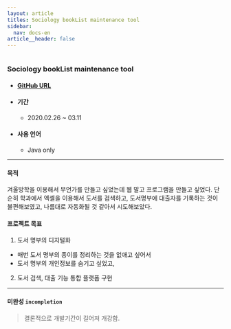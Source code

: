 ```yaml
---
layout: article
titles: Sociology bookList maintenance tool
sidebar:
  nav: docs-en
article__header: false
---
```


<img class="image image--xl" src=""/>

### **Sociology bookList maintenance tool**

+ #### [GitHub URL](https://github.com/dongsub-joung/bookControl) 

+ #### 기간

  + 2020.02.26 ~ 03.11

+ #### 사용 언어

  + Java only 



----

#### 목적

겨울방학을 이용해서 무언가를 만들고 싶었는데 웹 말고 프로그램을 만들고 싶었다. 단순히 학과에서 엑셀을 이용해서 도서를 검색하고, 도서명부에 대출자를 기록하는 것이 불편해보였고, 나름대로 자동화될 것 같아서 시도해보았다.

#### 프로젝트 목표

1. 도서 명부의 디지털화
  + 매번 도서 명부의 종이를 정리하는 것을 없애고 싶어서 
  + 도서 명부의 개인정보를 숨기고 싶었고,

2. 도서 검색, 대출 기능 통합 플랫폼 구현



---

#### 미완성 `incompletion`

>  결론적으로 개발기간이 길어져 개강함.
